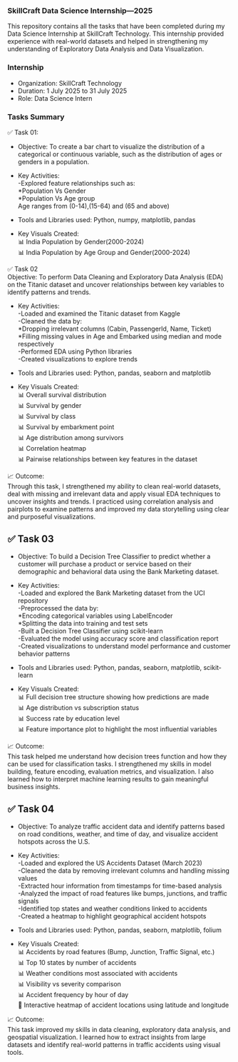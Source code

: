 ### SkillCraft Data Science Internship—2025

This repository contains all the tasks that have been completed during my Data Science Internship at SkillCraft Technology. This internship provided experience with real-world datasets and helped in strengthening my understanding of Exploratory Data Analysis and Data Visualization.

### Internship

- Organization: SkillCraft Technology
- Duration: 1 July 2025 to 31 July 2025
- Role: Data Science Intern

### Tasks Summary

✅ Task 01:
- Objective: To create a bar chart to visualize the distribution of a categorical or continuous variable, such as the distribution of ages or genders in a population.

- Key Activities:<br/>
-Explored feature relationships such as:<br/>
    *Population Vs Gender<br/>
    *Population Vs Age group<br/>
Age ranges from (0-14),(15-64) and (65 and above)

- Tools and Libraries used: Python, numpy, matplotlib, pandas

- Key Visuals Created:<br/>
📊 India Population by Gender(2000-2024)<br/>
📊 India Population by Age Group and Gender(2000-2024)


✅ Task 02<br/>
Objective: To perform Data Cleaning and Exploratory Data Analysis (EDA) on the Titanic dataset and uncover relationships between key variables to identify patterns and trends.<br/>

- Key Activities:<br/>
-Loaded and examined the Titanic dataset from Kaggle<br/>
-Cleaned the data by:<br/>
   *Dropping irrelevant columns (Cabin, PassengerId, Name, Ticket)<br/>
   *Filling missing values in Age and Embarked using median and mode respectively<br/>
-Performed EDA using Python libraries<br/>
-Created visualizations to explore trends<br/>

- Tools and Libraries used: Python, pandas, seaborn and matplotlib<br/>

- Key Visuals Created:<br/>
  📊 Overall survival distribution<br/>
  📊 Survival by gender<br/>
  📊 Survival by class<br/>
  📊 Survival by embarkment point<br/>
  📊 Age distribution among survivors<br/>
  📊 Correlation heatmap <br/>
  📊 Pairwise relationships between key features in the dataset<br/>

📈 Outcome:<br/>
Through this task, I strengthened my ability to clean real-world datasets, deal with missing and irrelevant data and apply visual EDA techniques to uncover insights and trends. I practiced using correlation analysis and pairplots to examine patterns and improved my data storytelling using clear and purposeful visualizations.<br/>

## ✅ Task 03<br/>
- Objective: To build a Decision Tree Classifier to predict whether a customer will purchase a product or service based on their demographic and behavioral data using the Bank Marketing dataset.

- Key Activities:<br/>
-Loaded and explored the Bank Marketing dataset from the UCI repository<br/>
-Preprocessed the data by:<br/>
   *Encoding categorical variables using LabelEncoder<br/>
   *Splitting the data into training and test sets<br/>
-Built a Decision Tree Classifier using scikit-learn<br/>
-Evaluated the model using accuracy score and classification report<br/>
-Created visualizations to understand model performance and customer behavior patterns

- Tools and Libraries used: Python, pandas, seaborn, matplotlib, scikit-learn

- Key Visuals Created:<br/>
📊 Full decision tree structure showing how predictions are made<br/>
📊 Age distribution vs subscription status<br/>
📊 Success rate by education level<br/>
📊 Feature importance plot to highlight the most influential variables

📈 Outcome:<br/>
This task helped me understand how decision trees function and how they can be used for classification tasks. I strengthened my skills in model building, feature encoding, evaluation metrics, and visualization. I also learned how to interpret machine learning results to gain meaningful business insights.

## ✅ Task 04<br/>
- Objective: To analyze traffic accident data and identify patterns based on road conditions, weather, and time of day, and visualize accident hotspots across the U.S.

- Key Activities:<br/>
-Loaded and explored the US Accidents Dataset (March 2023)<br/>
-Cleaned the data by removing irrelevant columns and handling missing values<br/>
-Extracted hour information from timestamps for time-based analysis<br/>
-Analyzed the impact of road features like bumps, junctions, and traffic signals<br/>
-Identified top states and weather conditions linked to accidents<br/>
-Created a heatmap to highlight geographical accident hotspots<br/>

- Tools and Libraries used: Python, pandas, seaborn, matplotlib, folium

- Key Visuals Created:<br/>
📊 Accidents by road features (Bump, Junction, Traffic Signal, etc.)<br/>
📊 Top 10 states by number of accidents<br/>
📊 Weather conditions most associated with accidents<br/>
📊 Visibility vs severity comparison<br/>
📊 Accident frequency by hour of day<br/>
📍 Interactive heatmap of accident locations using latitude and longitude<br/>

📈 Outcome:<br/>
This task improved my skills in data cleaning, exploratory data analysis, and geospatial visualization. I learned how to extract insights from large datasets and identify real-world patterns in traffic accidents using visual tools.
